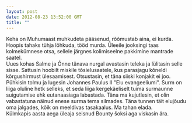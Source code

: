 ```yaml
---
layout: post
date: 2012-08-23 13:52:00 GMT
title: ""
---
```

<p>Keha on Muhumaast muhkudeta pääsenud, rõõmustab aina, ei kurda. Hoopis tahaks tühja lõhkuda, tööd murda. Üleeile jooksingi taas kolmekümnese otsa, sellele järgnes kolimiseelne pakkimine mantrade saatel. <br />Uues kohas Salme ja Õnne tänava nurgal avastasin teleka ja lülitasin selle sisse. Sattusin hoobilt miskile tõsielusaatele, kus parasjagu kõneldi kõrgushirmust ülesaamisest. Otsustasin, et täna siiski konjakit ei joo. Pühkisin tolmu ja lugesin Johannes Paulus II "Elu evangeeliumi". Surm on liiga oluline hetk selleks, et seda liiga kergekäeliselt tuima surmaunne suigutamise ehk eutanaasiaga labastada. Täna ma kujutlesin, et olin vabastatuna näinud enese surma tema silmades. Täna tunnen täit elujõudu oma jalgades, kõik on meeldivas tasakaalus. Ma tahan elada. <br />Külmkapis aasta aega üleaja seisnud Bounty šoksi aga viskasin ära.</p> 